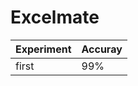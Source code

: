 # Excelmate



| Experiment      | Accuray |
| ----------- | ----------- |
| first      | 99%       |
